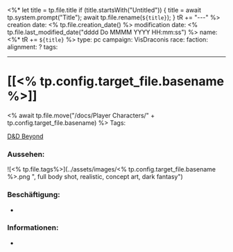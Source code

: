 
<%* 
let title = tp.file.title 
if (title.startsWith("Untitled")) {
title = await tp.system.prompt("Title"); 
await tp.file.rename(`${title}`); 
} tR += "---" 
%>
creation date: <% tp.file.creation_date() %> 
modification date: <% tp.file.last_modified_date("dddd Do MMMM YYYY HH:mm:ss") %> 
name: <%* tR += `${title}` %>
type: pc 
campaign: VisDraconis
race: 
faction:
alignment: ?
tags:

--- 

# [[<% tp.config.target_file.basename %>]]
<% await tp.file.move("/docs/Player Characters/" + tp.config.target_file.basename) %>
Tags: 

[D&D Beyond]()

### Aussehen:
![<% tp.file.tags%>](../assets/images/<% tp.config.target_file.basename %>.png ", full body shot, realistic, concept art, dark fantasy")

### Beschäftigung:
- 

### Informationen:
- 
